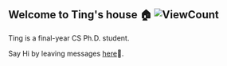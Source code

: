 ## Welcome to Ting's house 🏠 ![ViewCount](https://views.whatilearened.today/views/github/happygirlzt/happygirlzt.svg)
Ting is a final-year CS Ph.D. student.

Say Hi by leaving messages [here](https://happygirlzt.com/comment.html)📝.
